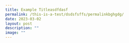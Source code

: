 ```yaml
---
title: Example Titleasdfdasf
permalink: /this-is-a-test/dsdsfsffs/permalinkbghgdg/
date: 2023-03-02
layout: post
description: ""
image: ""
---
```

